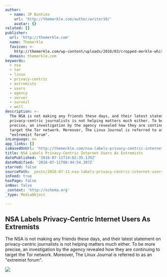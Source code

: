 ```yaml
---
author:
  - name: JP Buntinx
    url: 'http://themerkle.com/author/writer10/'
    avatar: {}
related: []
publisher:
  url: 'http://themerkle.com'
  name: Themerkle
  favicon: >-
    http://themerkle.com/wp-content/uploads/2016/03/cropped-merkle-white-1-192x192.png
  domain: themerkle.com
keywords:
  - nsa
  - tor
  - linux
  - privacy-centric
  - extremists
  - users
  - agency
  - server
  - surveil
  - well
description: >-
  The NSA is not making any friends these days, and their latest statement on
  privacy-centric journalists is not helping matters much either. To be more
  precise, an investigation by the agency revealed how they are continuing to
  target the Tor network. Moreover, The Linux Journal is referred to as an
  "extremist forum".
inLanguage: en
app_links: []
isBasedOnUrl: 'http://themerkle.com/nsa-labels-privacy-centric-internet-users-as-extremists/'
title: NSA Labels Privacy-Centric Internet Users As Extremists
datePublished: '2016-07-11T14:02:35.135Z'
dateModified: '2016-07-11T08:44:54.307Z'
starred: false
sourcePath: _posts/2016-07-11-nsa-labels-privacy-centric-internet-users-as-extremists.md
inFeed: true
hasPage: false
inNav: false
_context: 'http://schema.org'
_type: MediaObject

---
```

<article style=""><h1>NSA Labels Privacy-Centric Internet Users As Extremists</h1><p>The NSA is not making any friends these days, and their latest statement on privacy-centric journalists is not helping matters much either. To be more precise, an investigation by the agency revealed how they are continuing to target the Tor network. Moreover, The Linux Journal is referred to as an "extremist forum".</p><img src="http://themerkle.com/wp-content/uploads/2016/07/shutterstock_261481172.jpg" /></article>